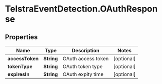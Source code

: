 # TelstraEventDetection.OAuthResponse

## Properties
Name | Type | Description | Notes
------------ | ------------- | ------------- | -------------
**accessToken** | **String** | OAuth access token | [optional] 
**tokenType** | **String** | OAuth token type | [optional] 
**expiresIn** | **String** | OAuth expity time | [optional] 


